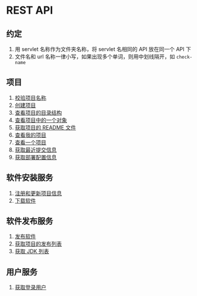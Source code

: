 # REST API

## 约定

1. 用 servlet 名称作为文件夹名称，将 servlet 名相同的 API 放在同一个 API 下
2. 文件名和 url 名称一律小写，如果出现多个单词，则用中划线隔开，如 `check-name`

## 项目

1. [校验项目名称](./projects/check-name.md)
2. [创建项目](./projects/create-a-project.md)
3. [查看项目的目录结构](./projects/get-a-tree.md)
4. [查看项目中的一个对象](./projects/get-a-blob.md)
5. [获取项目的 README 文件](./projects/get-the-readme.md)
6. [查看我的项目](./projects/list-my-projects.md)
7. [查看一个项目](./projects/get-a-project.md)
8. [获取最近提交信息](./projects/get-latest-commit.md)
9. [获取部署配置信息](./projects/get-deploy-setting.md)

## 软件安装服务

1. [注册和更新项目信息](https://github.com/blocklang/blocklang-installer/blob/master/docs/API/01_installers.md)
2. [下载软件](https://github.com/blocklang/blocklang-installer/blob/master/docs/API/02_apps.md)

## 软件发布服务

1. [发布软件](./releases/create-a-release.md)
2. [获取项目的发布列表](./releases/list_releases-for-a-project.md)
3. [获取 JDK 列表](./releases/list-jdks.md)

## 用户服务

1. [获取登录用户](user.md)
